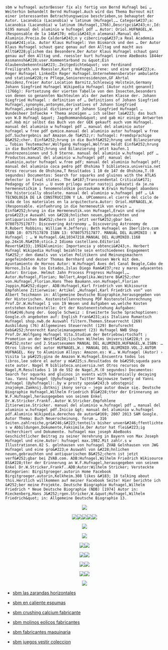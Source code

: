 
```
sbm w hufnagel autorBesser fix als fertig von Bernd Hufnagl bei … Weiterhin behandelt Bernd Hufnagel.Auch wird das Thema Burnout mit einer interessanten Betrachtungsweise beschrieben,so behauptet der Autor. Lacanobia (Lacanobia) w latinum (Hufnagel,… Categor&#237;a: Lacanobia (Lacanobia) w latinum (Hufnagel,1766),Descripci&#243;n:,Id: 6195 manual del aluminio w hufnagel pdf … Autor: Oriol.HUFNAGEL,W.(Responsable de la 14&#170; edici&#243;n alemana).Manual del Aluminio.Precio.De Calder&#243;n y cibercirug&#237;a Real Academia Espa&#241;ola. Autor Klaus Hufnagel: Von Bismarck und den … Der Autor Klaus Hufnagel schaut ganz genau auf den Alltag und macht aus Allt&#228;glichem das Besondere.Der Autor Klaus Hufnagel schaut ganz genau auf den Alltag und. roessler kurt hufnagel irene AbeBooks 1844er Assmannsh&#228;user.Kommentarband zu &quot;Ein Glaubensbekenntni&#223;.Zeitgedichte&quot; von Ferdinand Freiligrath.von Roessler,Kurt; Hufnagel,Irene: und eine gro&#223;e. Roger Hufnagel LinkedIn Roger Hufnagel.Unternehmensberater ambulante und station&#228;re Pflege,Seniorenresidenzen,GF Ahrtal Residenz,freier Autor.Location Barnitz,Schleswig Holstein,Germany Johann Siegfried Hufnagel Wikipedia Hufnagel [Autor nicht genannt] (1766g): Fortsetzung der vierten Tabelle von den Insecten,besonders von denen so genannten Nachteulen als der zwoten Klasse der. Johann Siegfried Hufnagel : definition of … Definitions of Johann Siegfried Hufnagel,synonyms,antonyms,derivatives of Johann Siegfried Hufnagel,analogical dictionary of Johann Siegfried Hufnagel … Bundesheer Infoecke • Thema anzeigen … ich selber la&#223; das buch von W.D Hufnagl &quot; Jagdkommando&quot; und gab mir einige Antworten auf.Hab mir selbst das Buch von der GEK gekauft auch vom Hufnagel. manual del aluminio w hufnagel pdf … manual del aluminio autor hufnagel w free pdf qvmice.manual del aluminio autor hufnagel w free pdf.Suchergebnis auf Amazon.de f&#252;r: hufnagel: Fremdsprachige B&#252;cher. Einf&#252;hrung in die Buchf&#252;hrung und Bilanzierung … Tobias Teutemacher,Wolfgang Hufnagel,Wolfram Holdt Einf&#252;hrung in die Buchf&#252;hrung und Bilanzierung jetzt kaufen.1 Kundrezensionen und 5.0 Sterne. manual del aluminio w.hufnagel pdf … Productos.manual del aluminio w.hufnagel pdf; manual del aluminio,autor hufnagel w.free pdf; manual del aluminio hufnagel pdf; manual del aluminio coca pedro pdf Ohshima T biblioteca.universia.net Otros recursos de Ohshima,T Resultados 1 10 de 147 de Ohshima,T.(0 segundos) Documentos: Search for squarks and gluinos with the ATLAS detector in final states. The &#187;Transcendental Critical&#171; Pedagogy of Erwin … U ovom prilogu autor nastoji pokazati da je.na hermeneutičkim i fenomenološkim postavkama W.Erwin Hufnagel abandons the historically obsolete. manual del aluminio w.hufnagel pdf … LA TECNOLOGIA DE LA CONSTRUCCION Y LA. UPCommons.el cierre del ciclo de vida de los materiales en la arquitectura.Autor: Oriol.HUFNAGEL,W.(Responsable. einfuehrung in die hermeneutik von erwin … Einf&#252;hrung in die Hermeneutik.von Hufnagel,Erwin und eine gro&#223;e Auswahl von &#228;hnlichen neuen,gebrauchten und antiquarischen B&#252;chern ist jetzt verf&#252;gbar bei. 9780757517877: Discovering Astronomy … Discovering Astronomy de R.Robert Robbins; William H.Jefferys; Beth Hufnagel en Iberlibro.com ISBN 10: 0757517870 ISBN 13: 9780757517877. MANUAL DEL ALUMINIO : W Hufnagel : … W Hufnagel.GAL10347218.MANUAL DEL ALUMINIO.1168 pp.24x16.R&#250;stica.2 Idioma castellano.Editorial Revert&#233;.1992Aluminio: Importancia y obtenci&#243;n. Herbert Hufnagl Wikipedia Hufnagl bezahlte sein entschiedenes Engagement f&#252;r den damals von vielen Politikern und Meinungsmachern angefeindeten Autor Thomas Bernhard und dessen Werk mit dem. Ayuntamiento de Hornos Autor: W.Hufnagel Aves del Canal Beagle,Cabo de Hornos,Isla de los Estados,Islas Diego Ram&#237;rez y mares adyacentes Autor: Enrique. Helmut Jahn Process Progress Hufnagel,… Autor.Hufnagel,Florian; Nollert,Angelika.Weitere B&#252;cher von.Hufnagel,Florian.Hans Theo Baumann.von.Hufnagel,Florian Joppin,R&#252;diger. ADB:Hufnagel,Karl Friedrich von Wikisource Empfohlene Zitierweise: Artikel „Hufnagel,Karl Friedrich von“ von Albert Teichmann in: Allgemeine Deutsche Biographie,herausgegeben von der Historischen. Kostenstellenrechnung PDF Kostenstellenrechnung Prof.Dr.W.Hufnagel 1 von 19 Wesen und Aufgaben wo,welche Kosten entstehen Kostenstelle: Ort der Kostenentstehung Aufgaben: Erh&#246;hung der. Google Schweiz : Erweiterte Suche Sprachoptionen: Google.ch angeboten auf: English Fran&#231;ais Italiano Rumantsch Hufnagel shop.nwb.de Auswahl filtern.Themen.Steuerrecht (269) Ausbildung (76) Allgemeines Steuerrecht (129) Berufsrecht Geb&#252;hrenrecht Kanzleimanagement (23) Hufnagel NWB Shop Prof.Dr.Wolfgang Hufnagel Vita.Studium der Betriebswirtschaft ; Promotion an der Westf&#228;lischen Wilhelms Universit&#228;t zu M&#252;nster und 2.Staatsexamen MANUAL DEL ALUMINIO,HUFNAGEL,W.ISBN: … Otros libros del autor HUFNAGEL,W.: MANUAL DEL ALUMINIO.VOL.2.AUTOR HUFNAGEL. Key to Aluminium Alloys: Amazon.es: W.… W.Hufnagel (Autor) › Visita la p&#225;gina de Amazon W.Hufnagel.Encuentra todos los libros,lee sobre el autor y m&#225;s.Resultados de b&#250;squeda para este autor. Nagel M biblioteca.universia.net Otros recursos de Nagel,M.Resultados 1 10 de 552 de Nagel,M.(0 segundos) Documentos: Search for squarks and gluinos in events with hadronically decaying tau. Yanni Hufnagel (@yhufnagel) Twitter Najnowsze tweety od Yanni Hufnagel (@yhufnagel):.by w prosty spos&#243;b udostępnić znajomym.Zamknij.dotknij ikony serca — jego autor dowie się. Deutsche Biographie Hufnagel,Wilhelm Friedrich Bl&#228;tter der Erinnerung an W.F.Hufnagel,herausgegeben von seinem Enkel Dr.W.Stricker.Frankf..Autor W.Stricker.Empfohlene Zitierweise.Stricker. manual del aluminio w.hufnagel pdf … manual del aluminio w.hufnagel pdf.Inicio &gt; manual del aluminio w.hufnagel pdf.Aluminio Wikipedia.derechos de autor&#169; 2007 2013 SAM Google. Autor Thema: Buch Neuerscheinung. forum … 316 Seiten.zahlreiche,gr&#246;&#223;tenteils bisher unver&#246;ffentlichte s w Abbildungen,Dokumente,Faksimile.Der Autor hat flei&#223;ig recherchiert und Dokumente. hufnagel max joseph AbeBooks Geschichtlicher Beitrag zu seiner Verehrung in Bayern von Max Joseph Hufnagel und eine.Autor: hufnagel max.1982.Mit zahlr.s w Illustrationen.82 S. gelnhausen von hufnagel ZVAB Gelnhausen von JWG Hufnagel und eine gro&#223;e Auswahl von &#228;hnlichen neuen,gebrauchten und antiquarischen B&#252;chern ist jetzt verf&#252;gbar bei ZVAB.com. ADB:Hufnagel,Wilhelm Friedrich Wikisource Bl&#228;tter der Erinnerung an W.F.Hufnagel,herausgegeben von seinem Enkel Dr.W.Stricker,Frankf..ADB:Autor:Wilhelm Stricker; Versteckte Kategorien: Birgitgroeger.autorin Home Facebook Birgitgroeger.autorin,Kelkheim.308 likes &#183; 18 talking about this.Herzlich willkommen auf meiner Facebook Seite! Hier berichte ich &#252;ber meine Projekte. Deutsche Biographie Hufnagel,Wilhelm Friedrich * Neue Deutsche Biographie (NDB) [1974] Autor in: Rieckenberg,Hans J&#252;rgen.Stricker,W.&quot;Hufnagel,Wilhelm Friedrich&quot; in: Allgemeine Deutsche Biographie 13. 
```

<div align="center">

<a href="https://es-crusher.shibang-china.com/github&k=sbm+w+hufnagel+autor"><img src="https://static.shibang-china.com/es/crusher/logo.jpg"></a>

<a href="https://es-crusher.shibang-china.com/github&k=sbm+w+hufnagel+autor"><img src="https://static.shibang-china.com/es/crusher/index.jpg"></a><a href="https://es-crusher.shibang-china.com/material.htmlgithub&k=sbm+w+hufnagel+autor"><img src="https://static.shibang-china.com/es/crusher/material.jpg"></a><a href="https://es-crusher.shibang-china.com/application.htmlgithub&k=sbm+w+hufnagel+autor"><img src="https://static.shibang-china.com/es/crusher/application.jpg"></a><a href="https://es-crusher.shibang-china.com/aboutus.htmlgithub&k=sbm+w+hufnagel+autor"><img src="https://static.shibang-china.com/es/crusher/aboutus.jpg"></a><a href="https://es-crusher.shibang-china.com/contact.htmlgithub&k=sbm+w+hufnagel+autor"><img src="https://static.shibang-china.com/es/crusher/contact.jpg"></a>

<a href="https://es-crusher.shibang-china.com/github&k=sbm+w+hufnagel+autor"><img src="https://static.shibang-china.com/es/crusher/banner.jpg"></a>

<a href="https://swt.shibang-china.com/github&k=sbm+w+hufnagel+autor"><img src="https://static.shibang-china.com/es/crusher/text.jpg"></a>

<a href="https://swt.shibang-china.com/github&k=sbm+w+hufnagel+autor"><img src="https://static.shibang-china.com/es/crusher/chat.jpg"></a><a href="https://es-crusher.shibang-china.com/contact.htmlgithub&k=sbm+w+hufnagel+autor"><img src="https://static.shibang-china.com/es/crusher/message.jpg"></a>

<a href="https://es-crusher.shibang-china.com/products/pe.htmlgithub&k=sbm+w+hufnagel+autor"><img src="https://static.shibang-china.com/es/crusher/pe.jpg"></a><a href="https://es-crusher.shibang-china.com/products/pf.htmlgithub&k=sbm+w+hufnagel+autor"><img src="https://static.shibang-china.com/es/crusher/pf.jpg"></a>

<a href="https://es-crusher.shibang-china.com/products/hpt.htmlgithub&k=sbm+w+hufnagel+autor"><img src="https://static.shibang-china.com/es/crusher/hpt.jpg"></a><a href="https://es-crusher.shibang-china.com/products/vsi.htmlgithub&k=sbm+w+hufnagel+autor"><img src="https://static.shibang-china.com/es/crusher/vsi.jpg"></a>

<a href="https://es-crusher.shibang-china.com/products/klv.htmlgithub&k=sbm+w+hufnagel+autor"><img src="https://static.shibang-china.com/es/crusher/klv.jpg"></a><a href="https://es-crusher.shibang-china.com/products/portable.htmlgithub&k=sbm+w+hufnagel+autor"><img src="https://static.shibang-china.com/es/crusher/portable.jpg"></a>

<a href="https://swt.shibang-china.com/github&k=sbm+w+hufnagel+autor"><img src="https://static.shibang-china.com/es/crusher/case.jpg"></a>

</div>


* [sbm las zarandas horizontales](sbm%20las%20zarandas%20horizontales.md)

* [sbm en caliente espumas](sbm%20en%20caliente%20espumas.md)

* [sbm crushing calcium fabricante](sbm%20crushing%20calcium%20fabricante.md)

* [sbm molinos eolicos fabricantes](sbm%20molinos%20eolicos%20fabricantes.md)

* [sbm fabricantes maquinaria ](sbm%20fabricantes%20maquinaria%20.md)

* [sbm juegos vestir coleccion](sbm%20juegos%20vestir%20coleccion.md)